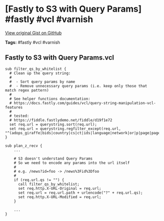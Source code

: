 # [Fastly to S3 with Query Params] #fastly #vcl #varnish

[View original Gist on GitHub](https://gist.github.com/Integralist/d387c16f9f7b06400e4d22581ccbc338)

**Tags:** #fastly #vcl #varnish

## Fastly to S3 with Query Params.vcl

```vcl
sub filter_qs_by_whitelist {
  # Clean up the query string:
  #
  #  - Sort query params by name
  #  - Remove unnecessary query params (i.e. keep only those that match regex pattern)
  #
  # See helper functions documentation:
  # https://docs.fastly.com/guides/vcl/query-string-manipulation-vcl-features
  #
  # tested:
  # https://fiddle.fastlydemo.net/fiddle/d19f1e72
  set req.url = querystring.sort(req.url);
  set req.url = querystring.regfilter_except(req.url, "^(adops_giraffe|bids|country|cs|ct|ids|language|network|or|p|page|page_quantity|page_size|s|sub|u|uo|user_id|wid)$");
}

sub plan_z_recv {
    ...
    
    # S3 doesn't understand Query Params
    # So we need to encode any params into the url itself
    #
    # e.g. /news?id=foo -> /news%3Fid%3Dfoo
    #
    if (req.url.qs != "") {
      call filter_qs_by_whitelist;
      set req.http.X-URL-Original = req.url;
      set req.url = req.url.path + urlencode("?" + req.url.qs);
      set req.http.X-URL-Modified = req.url;
    }
    
    ...
}
```

